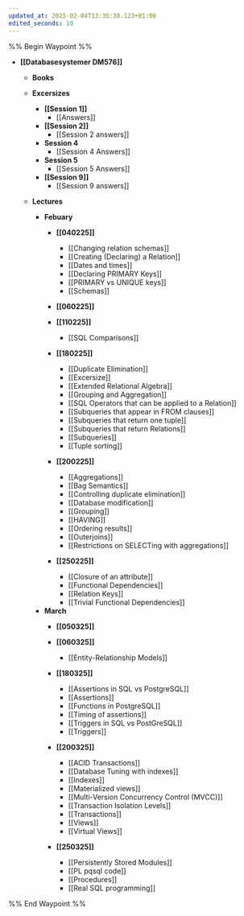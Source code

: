 ```yaml
---
updated_at: 2025-02-04T13:35:30.123+01:00
edited_seconds: 10
---
```

%% Begin Waypoint %%
- **[[Databasesystemer DM576]]**
	- **Books**

	- **Excersizes**
		- **[[Session 1]]**
			- [[Answers]]
		- **[[Session 2]]**
			- [[Session 2 answers]]
		- **Session 4**
			- [[Session 4 Answers]]
		- **Session 5**
			- [[Session 5 Answers]]
		- **[[Session 9]]**
			- [[Session 9 answers]]
	- **Lectures**
		- **Febuary**
			- **[[040225]]**
				- [[Changing relation schemas]]
				- [[Creating (Declaring) a Relation]]
				- [[Dates and times]]
				- [[Declaring PRIMARY Keys]]
				- [[PRIMARY vs UNIQUE keys]]
				- [[Schemas]]
			- **[[060225]]**

			- **[[110225]]**
				- [[SQL Comparisons]]
			- **[[180225]]**
				- [[Duplicate Elimination]]
				- [[Excersize]]
				- [[Extended Relational Algebra]]
				- [[Grouping and Aggregation]]
				- [[SQL Operators that can be applied to a Relation]]
				- [[Subqueries that appear in FROM clauses]]
				- [[Subqueries that return one tuple]]
				- [[Subqueries that return Relations]]
				- [[Subqueries]]
				- [[Tuple sorting]]
			- **[[200225]]**
				- [[Aggregations]]
				- [[Bag Semantics]]
				- [[Controlling duplicate elimination]]
				- [[Database modification]]
				- [[Grouping]]
				- [[HAVING]]
				- [[Ordering results]]
				- [[Outerjoins]]
				- [[Restrictions on SELECTing with aggregations]]
			- **[[250225]]**
				- [[Closure of an attribute]]
				- [[Functional Dependencies]]
				- [[Relation Keys]]
				- [[Trivial Functional Dependencies]]
		- **March**
			- **[[050325]]**

			- **[[060325]]**
				- [[Entity-Relationship Models]]
			- **[[180325]]**
				- [[Assertions in SQL vs PostgreSQL]]
				- [[Assertions]]
				- [[Functions in PostgreSQL]]
				- [[Timing of assertions]]
				- [[Triggers in SQL vs PostGreSQL]]
				- [[Triggers]]
			- **[[200325]]**
				- [[ACID Transactions]]
				- [[Database Tuning with indexes]]
				- [[Indexes]]
				- [[Materialized views]]
				- [[Multi-Version Concurrency Control (MVCC)]]
				- [[Transaction Isolation Levels]]
				- [[Transactions]]
				- [[Views]]
				- [[Virtual Views]]
			- **[[250325]]**
				- [[Persistently Stored Modules]]
				- [[PL pqsql code]]
				- [[Procedures]]
				- [[Real SQL programming]]

%% End Waypoint %%
 